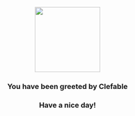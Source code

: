 <p align="center">
    <img src="https://raw.githubusercontent.com/PokeAPI/sprites/master/sprites/pokemon/36.png" width="150" height="150">
</p>
<h3 align="center">You have been greeted by  <b>Clefable</b></h3>
<h3 align="center">Have a nice day!</h3>
